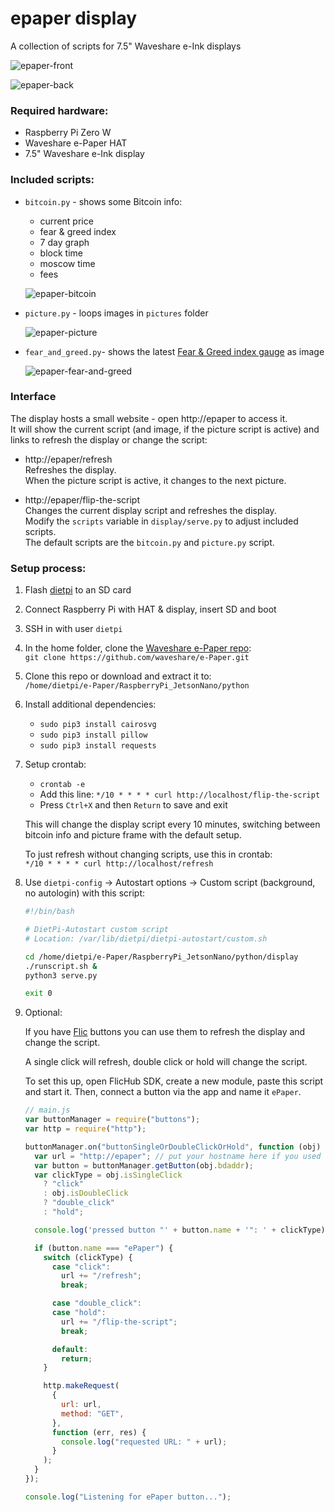 # epaper display

A collection of scripts for 7.5" Waveshare e-Ink displays

![epaper-front](https://user-images.githubusercontent.com/1476865/168150419-a330e386-8eb9-402c-b98f-0a8688f49a43.jpg)

![epaper-back](https://user-images.githubusercontent.com/1476865/168150472-f4ccc03f-5fee-44b2-b353-94d27c2aff33.jpg)

### Required hardware:

- Raspberry Pi Zero W
- Waveshare e-Paper HAT
- 7.5" Waveshare e-Ink display

### Included scripts:

- `bitcoin.py` - shows some Bitcoin info:

  - current price
  - fear & greed index
  - 7 day graph
  - block time
  - moscow time
  - fees

  ![epaper-bitcoin](https://user-images.githubusercontent.com/1476865/168150548-44273cfc-8e8e-424c-b157-e8669a2663b9.jpg)

- `picture.py` - loops images in `pictures` folder

  ![epaper-picture](https://user-images.githubusercontent.com/1476865/168150525-7a35f9d5-da87-43e3-b657-7c3a04ae0a1a.jpg)

- `fear_and_greed.py`- shows the latest [Fear & Greed index gauge](https://alternative.me/crypto/fear-and-greed-index/) as image

  ![epaper-fear-and-greed](https://user-images.githubusercontent.com/1476865/168160969-f7b898b2-c13e-45d0-8e68-f850c5ae0a90.jpg)

### Interface

The display hosts a small website - open http://epaper to access it.  
It will show the current script (and image, if the picture script is active)
and links to refresh the display or change the script:

- http://epaper/refresh  
  Refreshes the display.  
  When the picture script is active, it changes to the next picture.

- http://epaper/flip-the-script  
  Changes the current display script and refreshes the display.  
  Modify the `scripts` variable in `display/serve.py` to adjust included scripts.  
  The default scripts are the `bitcoin.py` and `picture.py` script.

### Setup process:

1.  Flash [dietpi](https://dietpi.com) to an SD card
2.  Connect Raspberry Pi with HAT & display, insert SD and boot
3.  SSH in with user `dietpi`
4.  In the home folder, clone the [Waveshare e-Paper repo](https://github.com/waveshare/e-Paper):  
    `git clone https://github.com/waveshare/e-Paper.git`
5.  Clone this repo or download and extract it to:  
    `/home/dietpi/e-Paper/RaspberryPi_JetsonNano/python`
6.  Install additional dependencies:
    - `sudo pip3 install cairosvg`
    - `sudo pip3 install pillow`
    - `sudo pip3 install requests`
7.  Setup crontab:

    - `crontab -e`
    - Add this line:
      `*/10 * * * * curl http://localhost/flip-the-script`
    - Press `Ctrl+X` and then `Return` to save and exit

    This will change the display script every 10 minutes, switching between bitcoin info and picture frame with the default setup.

    To just refresh without changing scripts, use this in crontab:  
    `*/10 * * * * curl http://localhost/refresh`

8.  Use `dietpi-config` -> Autostart options -> Custom script (background, no autologin) with this script:

    ```bash
    #!/bin/bash

    # DietPi-Autostart custom script
    # Location: /var/lib/dietpi/dietpi-autostart/custom.sh

    cd /home/dietpi/e-Paper/RaspberryPi_JetsonNano/python/display
    ./runscript.sh &
    python3 serve.py

    exit 0
    ```

9.  Optional:

    If you have [Flic](https://flic.io) buttons you can use them to refresh the display and change the script.

    A single click will refresh, double click or hold will change the script.

    To set this up, open FlicHub SDK, create a new module, paste this script and start it.
    Then, connect a button via the app and name it `ePaper`.

    ```javascript
    // main.js
    var buttonManager = require("buttons");
    var http = require("http");

    buttonManager.on("buttonSingleOrDoubleClickOrHold", function (obj) {
      var url = "http://epaper"; // put your hostname here if you used a different one
      var button = buttonManager.getButton(obj.bdaddr);
      var clickType = obj.isSingleClick
        ? "click"
        : obj.isDoubleClick
        ? "double_click"
        : "hold";

      console.log('pressed button "' + button.name + '": ' + clickType);

      if (button.name === "ePaper") {
        switch (clickType) {
          case "click":
            url += "/refresh";
            break;

          case "double_click":
          case "hold":
            url += "/flip-the-script";
            break;

          default:
            return;
        }

        http.makeRequest(
          {
            url: url,
            method: "GET",
          },
          function (err, res) {
            console.log("requested URL: " + url);
          }
        );
      }
    });

    console.log("Listening for ePaper button...");
    ```
